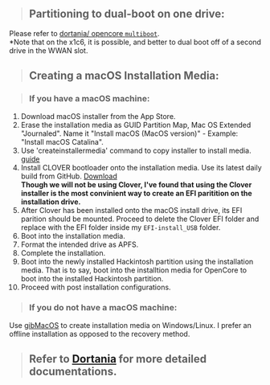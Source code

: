 > ## Partitioning to dual-boot on one drive:
Please refer to [dortania/ opencore `multiboot`](https://github.com/dortania/OpenCore-Multiboot).  
*Note that on the x1c6, it is possible, and better to dual boot off of a second drive in the WWAN slot.

> ## Creating a macOS Installation Media:

> ### If you have a macOS machine: 
1. Download macOS installer from the App Store.
2. Erase the installation media as GUID Partition Map, Mac OS Extended "Journaled". Name it "Install macOS (MacOS version)" - Example: "Install macOS Catalina".
3. Use 'createinstallermedia' command to copy installer to install media. [guide](https://support.apple.com/en-us/ht201372)
4. Install CLOVER bootloader onto the installation media. Use its latest daily build from GitHub. [Download](https://github.com/Dids/clover-builder/releases)  
   **Though we will not be using Clover, I've found that using the Clover installer is the most convinient way to create an EFI paritition on the installation drive.**
5. After Clover has been installed onto the macOS install drive, its EFI parition should be mounted. Proceed to delete the Clover EFI folder and replace with the EFI folder inside my `EFI-install_USB` folder.
6. Boot into the installation media.
7. Format the intended drive as APFS.
8. Complete the installation.
9. Boot into the newly installed Hackintosh partition using the installation media. That is to say, boot into the installtion media for OpenCore to boot into the installed Hackintosh partition.
10. Proceed with post installation configurations.

> ### If you do not have a macOS machine: 
Use [gibMacOS](https://github.com/corpnewt/gibMacOS) to create installation media on Windows/Linux. I prefer an offline installation as opposed to the recovery method.  

> ## **Refer to [Dortania](https://github.com/dortania) for more detailed documentations.**
